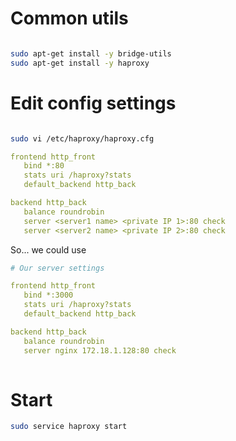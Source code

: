 
# Common utils

```bash

sudo apt-get install -y bridge-utils
sudo apt-get install -y haproxy

```

# Edit config settings

```bash

sudo vi /etc/haproxy/haproxy.cfg


```



```yaml
frontend http_front
   bind *:80
   stats uri /haproxy?stats
   default_backend http_back

backend http_back
   balance roundrobin
   server <server1 name> <private IP 1>:80 check
   server <server2 name> <private IP 2>:80 check
```

So... we could use

```yaml
# Our server settings

frontend http_front
   bind *:3000
   stats uri /haproxy?stats
   default_backend http_back

backend http_back
   balance roundrobin
   server nginx 172.18.1.128:80 check
   
```

# Start

```bash
sudo service haproxy start

```